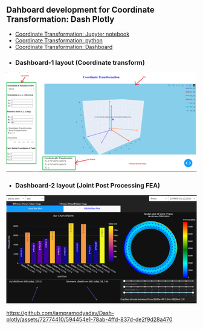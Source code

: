 ## Dahboard development for Coordinate Transformation: Dash Plotly

- [Coordinate Transformation: Jupyter notebook](https://github.com/iampramodyadav/Dash-plotly/blob/main/Coordinate-Transformation.ipynb)
- [Coordinate Transformation: python](https://github.com/iampramodyadav/Dash-plotly/blob/main/coordinate_mapper.py)
- [Coordinate Transformation: Dashboard](https://github.com/iampramodyadav/Dash-plotly/blob/main/coordinate_mapper_dash.py)
- ### Dashboard-1 layout (Coordinate transform)

![](https://github.com/iampramodyadav/Dash-plotly/blob/main/DashBoard2.png)

- ### Dashboard-2 layout (Joint Post Processing FEA)

![](joint-dash.png)

https://github.com/iampramodyadav/Dash-plotly/assets/72774410/594454e1-78ab-4ffd-837d-de2f9d28a470

